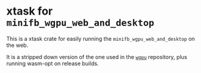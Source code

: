 xtask for `minifb_wgpu_web_and_desktop`
=======================================

This is a xtask crate for easily running the `minifb_wgpu_web_and_desktop` on the web.

It is a stripped down version of the one used in the [`wgpu`](https://github.com/gfx-rs/wgpu) repository,
plus running wasm-opt on release builds.
